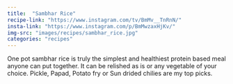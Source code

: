```yaml
---
title:  "Sambhar Rice"
recipe-link: "https://www.instagram.com/tv/BmMv__TnRnN/"
insta-link: "https://www.instagram.com/p/BmMwzaxHjKv/"
img-src: "images/recipes/sambhar_rice.jpg"
categories: "recipes"
---
```

One pot sambhar rice is truly the simplest and healthiest protein based meal anyone can put together. It can be relished as is or any vegetable of your choice. Pickle, Papad, Potato fry or Sun drided chilies are my top picks.